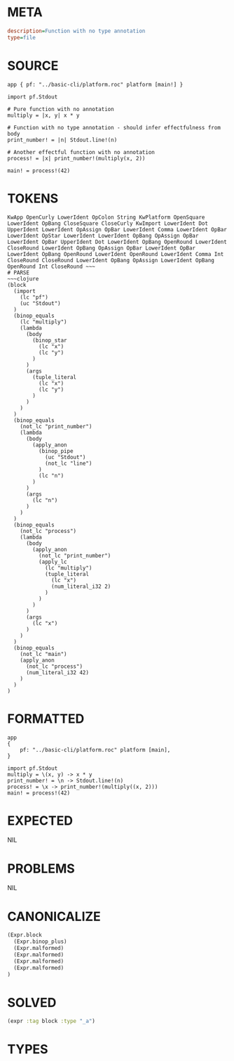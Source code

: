 # META
~~~ini
description=Function with no type annotation
type=file
~~~
# SOURCE
~~~roc
app { pf: "../basic-cli/platform.roc" platform [main!] }

import pf.Stdout

# Pure function with no annotation
multiply = |x, y| x * y

# Function with no type annotation - should infer effectfulness from body
print_number! = |n| Stdout.line!(n)

# Another effectful function with no annotation
process! = |x| print_number!(multiply(x, 2))

main! = process!(42)
~~~
# TOKENS
~~~text
KwApp OpenCurly LowerIdent OpColon String KwPlatform OpenSquare LowerIdent OpBang CloseSquare CloseCurly KwImport LowerIdent Dot UpperIdent LowerIdent OpAssign OpBar LowerIdent Comma LowerIdent OpBar LowerIdent OpStar LowerIdent LowerIdent OpBang OpAssign OpBar LowerIdent OpBar UpperIdent Dot LowerIdent OpBang OpenRound LowerIdent CloseRound LowerIdent OpBang OpAssign OpBar LowerIdent OpBar LowerIdent OpBang OpenRound LowerIdent OpenRound LowerIdent Comma Int CloseRound CloseRound LowerIdent OpBang OpAssign LowerIdent OpBang OpenRound Int CloseRound ~~~
# PARSE
~~~clojure
(block
  (import
    (lc "pf")
    (uc "Stdout")
  )
  (binop_equals
    (lc "multiply")
    (lambda
      (body
        (binop_star
          (lc "x")
          (lc "y")
        )
      )
      (args
        (tuple_literal
          (lc "x")
          (lc "y")
        )
      )
    )
  )
  (binop_equals
    (not_lc "print_number")
    (lambda
      (body
        (apply_anon
          (binop_pipe
            (uc "Stdout")
            (not_lc "line")
          )
          (lc "n")
        )
      )
      (args
        (lc "n")
      )
    )
  )
  (binop_equals
    (not_lc "process")
    (lambda
      (body
        (apply_anon
          (not_lc "print_number")
          (apply_lc
            (lc "multiply")
            (tuple_literal
              (lc "x")
              (num_literal_i32 2)
            )
          )
        )
      )
      (args
        (lc "x")
      )
    )
  )
  (binop_equals
    (not_lc "main")
    (apply_anon
      (not_lc "process")
      (num_literal_i32 42)
    )
  )
)
~~~
# FORMATTED
~~~roc
app
{
	pf: "../basic-cli/platform.roc" platform [main],
}

import pf.Stdout
multiply = \(x, y) -> x * y
print_number! = \n -> Stdout.line!(n)
process! = \x -> print_number!(multiply((x, 2)))
main! = process!(42)
~~~
# EXPECTED
NIL
# PROBLEMS
NIL
# CANONICALIZE
~~~clojure
(Expr.block
  (Expr.binop_plus)
  (Expr.malformed)
  (Expr.malformed)
  (Expr.malformed)
  (Expr.malformed)
)
~~~
# SOLVED
~~~clojure
(expr :tag block :type "_a")
~~~
# TYPES
~~~roc
~~~
